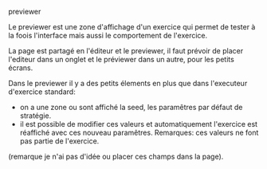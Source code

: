 
previewer

Le previewer est une zone d'affichage d'un exercice qui permet de tester à la foois l'interface mais aussi le comportement de l'exercice.

La page est partagé en l'éditeur et le previewer, il faut prévoir de placer l'editeur dans un onglet et le préviewer dans un autre, pour les petits écrans.

Dans le previewer il y a des petits élements en plus que dans l'executeur d'exercice standard:
- on a une zone ou sont affiché la seed, les paramêtres par défaut de stratégie.
- il est possible de modifier ces valeurs et automatiquement l'exercice est réaffiché avec ces nouveau paramêtres. Remarques: ces valeurs ne font pas partie de l'exercice.

(remarque je n'ai pas d'idée ou placer ces champs dans la page).

